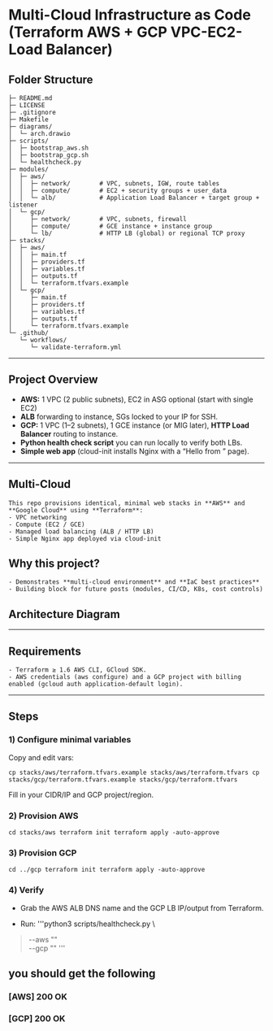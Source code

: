 # Multi-Cloud Infrastructure as Code (Terraform AWS + GCP VPC-EC2-Load Balancer)

## Folder Structure

```multi-cloud-iac/
├─ README.md
├─ LICENSE
├─ .gitignore
├─ Makefile
├─ diagrams/
│  └─ arch.drawio
├─ scripts/
│  ├─ bootstrap_aws.sh
│  ├─ bootstrap_gcp.sh
│  └─ healthcheck.py
├─ modules/
│  ├─ aws/
│  │  ├─ network/        # VPC, subnets, IGW, route tables
│  │  ├─ compute/        # EC2 + security groups + user_data
│  │  └─ alb/            # Application Load Balancer + target group + listener
│  └─ gcp/
│     ├─ network/        # VPC, subnets, firewall
│     ├─ compute/        # GCE instance + instance group
│     └─ lb/             # HTTP LB (global) or regional TCP proxy
├─ stacks/
│  ├─ aws/
│  │  ├─ main.tf
│  │  ├─ providers.tf
│  │  ├─ variables.tf
│  │  ├─ outputs.tf
│  │  └─ terraform.tfvars.example
│  └─ gcp/
│     ├─ main.tf
│     ├─ providers.tf
│     ├─ variables.tf
│     ├─ outputs.tf
│     └─ terraform.tfvars.example
└─ .github/
   └─ workflows/
      └─ validate-terraform.yml
```
---
## Project Overview
- **AWS:** 1 VPC (2 public subnets), EC2 in ASG optional (start with single EC2)
- **ALB** forwarding to instance, SGs locked to your IP for SSH.
- **GCP:** 1 VPC (1–2 subnets), 1 GCE instance (or MIG later), **HTTP Load Balancer** routing to instance.
- **Python health check script** you can run locally to verify both LBs.
- **Simple web app** (cloud-init installs Nginx with a “Hello from <CLOUD>” page).
---
## Multi-Cloud
	This repo provisions identical, minimal web stacks in **AWS** and **Google Cloud** using **Terraform**:
	- VPC networking
	- Compute (EC2 / GCE)
	- Managed load balancing (ALB / HTTP LB)
	- Simple Nginx app deployed via cloud-init

## Why this project?
	- Demonstrates **multi-cloud environment** and **IaC best practices**
	- Building block for future posts (modules, CI/CD, K8s, cost controls)

## Architecture Diagram




---
## Requirements
	- Terraform ≥ 1.6 AWS CLI, GCloud SDK.
	- AWS credentials (aws configure) and a GCP project with billing enabled (gcloud auth application-default login).
___

## Steps

### 1) Configure minimal variables

Copy and edit vars:

```cp stacks/aws/terraform.tfvars.example stacks/aws/terraform.tfvars cp stacks/gcp/terraform.tfvars.example stacks/gcp/terraform.tfvars```

Fill in your CIDR/IP and GCP project/region.

### 2) Provision AWS

```cd stacks/aws terraform init terraform apply -auto-approve```

### 3) Provision GCP

```cd ../gcp terraform init terraform apply -auto-approve```

### 4) Verify

- Grab the AWS ALB DNS name and the GCP LB IP/output from Terraform.

	
- Run:
'''python3 scripts/healthcheck.py \
>   --aws "<aws load balancer url>" \
>   --gcp "<gcp dns ip address>" '''

## you should get the following
### [AWS] 200 OK
### [GCP] 200 OK